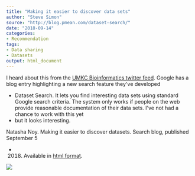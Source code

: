 ```yaml
---
title: "Making it easier to discover data sets"
author: "Steve Simon"
source: "http://blog.pmean.com/dataset-search/"
date: "2018-09-14"
categories:
- Recommendation
tags:
- Data sharing
- Datasets
output: html_document
---
```


I heard about this from the [UMKC Bioinformatics twitter
feed](https://twitter.com/umkcbiomed?lang=en). Google has a blog entry
highlighting a new search feature they've developed
- Dataset Search. It
lets you find interesting data sets using standard Google search
criteria. The system only works if people on the web provide reasonable
documentation of their data sets. I've not had a chance to work with
this yet
- but it looks interesting.

<!---More--->

Natasha Noy. Making it easier to discover datasets. Search blog,
published September 5
- 2018. Available in [html
format](https://www.blog.google/products/search/making-it-easier-discover-datasets/amp/).

![](http://www.pmean.com/images/images/18/dataset-search01.png)




